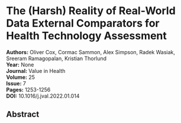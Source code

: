 # The (Harsh) Reality of Real-World Data External Comparators for Health Technology Assessment

**Authors:** Oliver Cox, Cormac Sammon, Alex Simpson, Radek Wasiak, Sreeram Ramagopalan, Kristian Thorlund  
**Year:** None  
**Journal:** Value in Health  
**Volume:** 25  
**Issue:** 7  
**Pages:** 1253-1256  
**DOI:** 10.1016/j.jval.2022.01.014  

## Abstract


